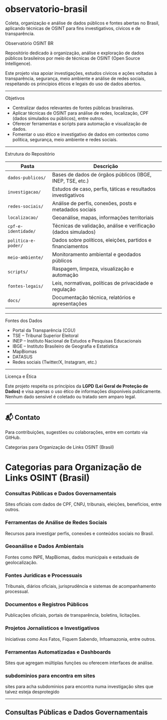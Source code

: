 # observatorio-brasil
 Coleta, organização e análise de dados públicos e fontes abertas no Brasil, aplicando técnicas de OSINT para fins investigativos, cívicos e de transparência.

 Observatório OSINT BR

Repositório dedicado à organização, análise e exploração de dados públicos brasileiros por meio de técnicas de OSINT (Open Source Intelligence).

Este projeto visa apoiar investigações, estudos cívicos e ações voltadas à transparência, segurança, meio ambiente e análise de redes sociais, respeitando os princípios éticos e legais do uso de dados abertos.

---

 Objetivos

- Centralizar dados relevantes de fontes públicas brasileiras.
- Aplicar técnicas de OSINT para análise de redes, localização, CPF (dados simulados ou públicos), entre outros.
- Oferecer ferramentas e scripts para automação e visualização de dados.
- Fomentar o uso ético e investigativo de dados em contextos como política, segurança, meio ambiente e redes sociais.

---

 Estrutura do Repositório

| Pasta | Descrição |
|-------|-----------|
| `dados-publicos/` | Bases de dados de órgãos públicos (IBGE, INEP, TSE, etc.) |
| `investigacao/` | Estudos de caso, perfis, táticas e resultados investigativos |
| `redes-sociais/` | Análise de perfis, conexões, posts e metadados sociais |
| `localizacao/` | Geoanálise, mapas, informações territoriais |
| `cpf-e-identidade/` | Técnicas de validação, análise e verificação (dados simulados) |
| `politica-e-poder/` | Dados sobre políticos, eleições, partidos e financiamentos |
| `meio-ambiente/` | Monitoramento ambiental e geodados públicos |
| `scripts/` | Raspagem, limpeza, visualização e automação |
| `fontes-legais/` | Leis, normativas, políticas de privacidade e regulação |
| `docs/` | Documentação técnica, relatórios e apresentações |

---

 Fontes dos Dados

- Portal da Transparência (CGU)
- TSE – Tribunal Superior Eleitoral
- INEP – Instituto Nacional de Estudos e Pesquisas Educacionais
- IBGE – Instituto Brasileiro de Geografia e Estatística
- MapBiomas
- DATASUS
- Redes sociais (Twitter/X, Instagram, etc.)

---

Licença e Ética

Este projeto respeita os princípios da **LGPD (Lei Geral de Proteção de Dados)** e visa apenas o uso ético de informações disponíveis publicamente. Nenhum dado sensível é coletado ou tratado sem amparo legal.

---

## 📬 Contato

Para contribuições, sugestões ou colaborações, entre em contato via GitHub.

Categorias para Organização de Links OSINT (Brasil)

# Categorias para Organização de Links OSINT (Brasil)

### Consultas Públicas e Dados Governamentais  
Sites oficiais com dados de CPF, CNPJ, tribunais, eleições, benefícios, entre outros.

### Ferramentas de Análise de Redes Sociais  
Recursos para investigar perfis, conexões e conteúdos sociais no Brasil.

### Geoanálise e Dados Ambientais  
Fontes como INPE, MapBiomas, dados municipais e estaduais de geolocalização.

###  Fontes Jurídicas e Processuais  
Tribunais, diários oficiais, jurisprudência e sistemas de acompanhamento processual.

###  Documentos e Registros Públicos  
Publicações oficiais, portais de transparência, boletins, licitações.

### Projetos Jornalísticos e Investigativos  
Iniciativas como Aos Fatos, Fiquem Sabendo, Infoamazonia, entre outros.

### Ferramentas Automatizadas e Dashboards  
Sites que agregam múltiplas funções ou oferecem interfaces de análise.

### subdominios para encontra em sites
sites para acha subdominios para encontra numa investigação sites que talvez esteja desprotegido 


------------------------------------------------------------------------------------------------------------------------------------------------------------------------------------------

## Consultas Públicas e Dados Governamentais


